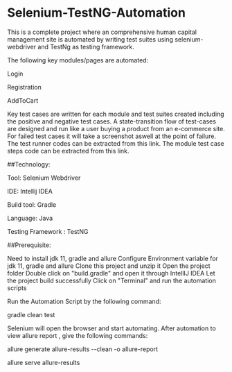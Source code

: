 # Selenium-TestNG-Automation

This is a complete project where an comprehensive human capital management site is automated by writing test suites using selenium-webdriver and TestNg as testing framework.

The following key modules/pages are automated:

Login

Registration

AddToCart

Key test cases are written for each module and test suites created including the positive and negative test cases.
A state-transition flow of test-cases are designed and run like a user buying a product from an e-commerce site.
For failed test cases it will take a screenshot aswell at the point of failure.
The test runner codes can be extracted from this link.
The module test case steps code can be extracted from this link.


##Technology:

Tool: Selenium Webdriver

IDE: Intellij IDEA

Build tool: Gradle

Language: Java

Testing Framework : TestNG

##Prerequisite:

Need to install jdk 11, gradle and allure
Configure Environment variable for jdk 11, gradle and allure
Clone this project and unzip it
Open the project folder
Double click on "build.gradle" and open it through IntellIJ IDEA
Let the project build successfully
Click on "Terminal" and run the automation scripts

Run the Automation Script by the following command:

gradle clean test 

Selenium will open the browser and start automating.
After automation to view allure report , give the following commands:

allure generate allure-results --clean -o allure-report

allure serve allure-results


